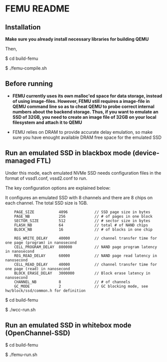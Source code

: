 # FEMU README #

## Installation ##

**Make sure you already install necessary libraries for building QEMU**

Then,

  $ cd build-femu

  $ ./femu-compile.sh

## Before running ##

- **FEMU currently uses its own malloc'ed space for data storage, instead of using
image-files. However, FEMU still requires a image-file in QEMU command line so
as to cheat QEMU to probe correct internal numbers about the backend storage.
Thus, if you want to emulate an SSD of 32GB, you need to create an image file
of 32GB on your local filesystem and attach it to QEMU**

- FEMU relies on DRAM to provide accurate delay emulation, so make sure you
  have enought available DRAM free space for the emulated SSD

## Run an emulated SSD in blackbox mode (device-managed FTL) ##


Under this mode, each emulated NVMe SSD needs configuration files in the format
of vssd1.conf, vssd2.conf to run.

The key configuration options are explained below:

It configures an emulated SSD with 8 channels and there are 8 chips on each channel.
The total SSD size is 1GB.

```
    PAGE_SIZE           4096            // SSD page size in bytes
    PAGE_NB             256             // # of pages in one block
    SECTOR_SIZE         512             // # sector size in bytes
    FLASH_NB            64              // total # of NAND chips
    BLOCK_NB            16              // # of blocks in one chip

    REG_WRITE_DELAY     40000           // channel transfer time for one page (program) in nanosecond
    CELL_PROGRAM_DELAY  800000          // NAND page program latency in nanosecond
    REG_READ_DELAY      60000           // NAND page read latency in nanosecond
    CELL_READ_DELAY     40000           // channel transfer time for one page (read) in nanosecond
    BLOCK_ERASE_DELAY   3000000         // Block erase latency in nanosecond
    CHANNEL_NB          8               // # of channels
    GC_MODE             2               // GC blocking mode, see hw/block/ssd/common.h for definition
```




  $ cd build-femu

  $ ./wcc-run.sh

## Run an emulated SSD in whitebox mode (OpenChannel-SSD) ##

  $ cd build-femu

  $ ./femu-run.sh



